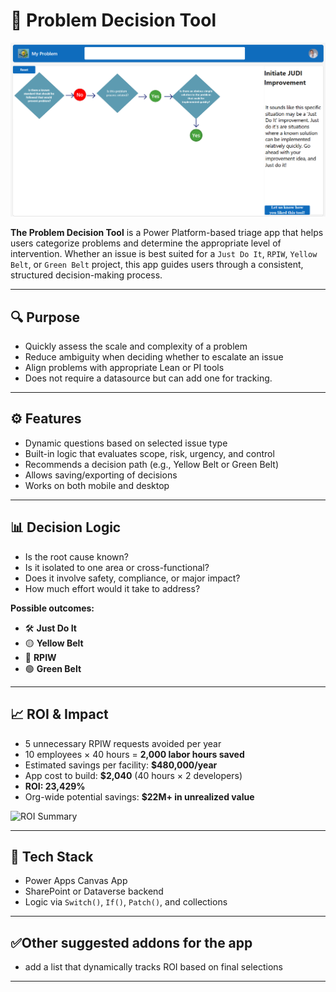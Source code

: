 # 🧭 Problem Decision Tool

![Decision Tool UI](images/Screenshot%202025-05-08%20155534.png)

**The Problem Decision Tool** is a Power Platform-based triage app that helps users categorize problems and determine the appropriate level of intervention. Whether an issue is best suited for a `Just Do It`, `RPIW`, `Yellow Belt`, or `Green Belt` project, this app guides users through a consistent, structured decision-making process.

---

## 🔍 Purpose

- Quickly assess the scale and complexity of a problem  
- Reduce ambiguity when deciding whether to escalate an issue  
- Align problems with appropriate Lean or PI tools
- Does not require a datasource but can add one for tracking. 

---

## ⚙️ Features

- Dynamic questions based on selected issue type  
- Built-in logic that evaluates scope, risk, urgency, and control  
- Recommends a decision path (e.g., Yellow Belt or Green Belt)  
- Allows saving/exporting of decisions  
- Works on both mobile and desktop  

---

## 📊 Decision Logic

- Is the root cause known?  
- Is it isolated to one area or cross-functional?  
- Does it involve safety, compliance, or major impact?  
- How much effort would it take to address?  

**Possible outcomes:**
- 🛠️ **Just Do It**
- 🟡 **Yellow Belt**
- 🚀 **RPIW**
- 🟢 **Green Belt**

---

## 📈 ROI & Impact

- 5 unnecessary RPIW requests avoided per year  
- 10 employees × 40 hours = **2,000 labor hours saved**  
- Estimated savings per facility: **$480,000/year**  
- App cost to build: **$2,040** (40 hours × 2 developers)  
- **ROI: 23,429%**  
- Org-wide potential savings: **$22M+ in unrealized value**

![ROI Summary](images/ROI-Screenshot.png)

---

## 🧠 Tech Stack

- Power Apps Canvas App  
- SharePoint or Dataverse backend  
- Logic via `Switch()`, `If()`, `Patch()`, and collections  
---
## ✅Other suggested addons for the app
- add a list that dynamically tracks ROI based on final selections
  
---



